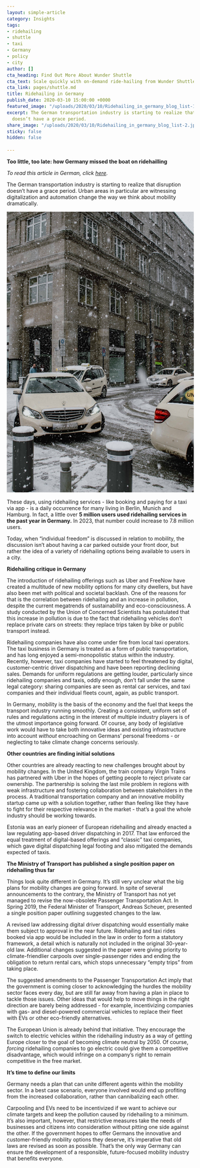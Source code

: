 ```yaml
---
layout: simple-article
category: Insights
tags:
- ridehailing
- shuttle
- taxi
- Germany
- policy
- city
author: []
cta_heading: Find Out More About Wunder Shuttle
cta_text: Scale quickly with on-demand ride-hailing from Wunder Shuttle.
cta_link: pages/shuttle.md
title: Ridehailing in Germany
publish_date: 2020-03-10 15:00:00 +0000
featured_image: "/uploads/2020/03/10/Ridehailing_in_germany_blog_list-1.jpeg"
excerpt: The German transportation industry is starting to realize that disruption
  doesn’t have a grace period.
share_image: "/uploads/2020/03/10/Ridehailing_in_germany_blog_list-2.jpeg"
sticky: false
hidden: false

---
```

**Too little, too late: how Germany missed the boat on ridehailling**

_To read this article in German, click_ [_here_](https://www.wundermobility.com/blog/ride-hailing-in-deutschland)_._

The German transportation industry is starting to realize that disruption doesn’t have a grace period. Urban areas in particular are witnessing digitalization and automation change the way we think about mobility dramatically.

![](/uploads/2020/03/10/Ridehailing_blog_Body-1.jpg)

These days, using ridehailing services - like booking and paying for a taxi via app - is a daily occurrence for many living in Berlin, Munich and Hamburg. In fact, a little over **5 million users used ridehailing services in the past year in Germany.** In 2023, that number could increase to 7.8 million users.

Today, when “individual freedom” is discussed in relation to mobility, the discussion isn’t about having a car parked outside your front door, but rather the idea of a variety of ridehailing options being available to users in a city.

**Ridehailing critique in Germany**

The introduction of ridehailing offerings such as Uber and FreeNow have created a multitude of new mobility options for many city dwellers, but have also been met with political and societal backlash. One of the reasons for that is the correlation between ridehailing and an increase in pollution, despite the current megatrends of sustainability and eco-consciousness. A study conducted by the Union of Concerned Scientists has postulated that this increase in pollution is due to the fact that ridehailing vehicles don’t replace private cars on streets: they replace trips taken by bike or public transport instead.

Ridehailing companies have also come under fire from local taxi operators. The taxi business in Germany is treated as a form of public transportation, and has long enjoyed a semi-monopolistic status within the industry. Recently, however, taxi companies have started to feel threatened by digital, customer-centric driver dispatching and have been reporting declining sales. Demands for uniform regulations are getting louder, particularly since ridehailing companies and taxis, oddly enough, don’t fall under the same legal category: sharing companies are seen as rental car services, and taxi companies and their individual fleets count, again, as public transport.

In Germany, mobility is the basis of the economy and the fuel that keeps the transport industry running smoothly. Creating a consistent, uniform set of rules and regulations acting in the interest of multiple industry players is of the utmost importance going forward. Of course, any body of legislative work would have to take both innovative ideas and existing infrastructure into account _without_ encroaching on Germans’ personal freedoms - or neglecting to take climate change concerns seriously.

**Other countries are finding initial solutions**

Other countries are already reacting to new challenges brought about by mobility changes. In the United Kingdom, the train company Virgin Trains has partnered with Uber in the hopes of getting people to reject private car ownership. The partnership is solving the last mile problem in regions with weak infrastructure and fostering collaboration between stakeholders in the process. A traditional transportation company and an innovative mobility startup came up with a solution together, rather than feeling like they have to fight for their respective relevance in the market - that’s a goal the whole industry should be working towards.

Estonia was an early pioneer of European ridehailing and already enacted a law regulating app-based driver dispatching in 2017. That law enforced the equal treatment of digital-based offerings and “classic” taxi companies, which gave digital dispatching legal footing and also mitigated the demands expected of taxis.

**The Ministry of Transport has published a single position paper on ridehailing thus far**

Things look quite different in Germany. It’s still very unclear what the big plans for mobility changes are going forward. In spite of several announcements to the contrary, the Ministry of Transport has not yet managed to revise the now-obsolete Passenger Transportation Act. In Spring 2019, the Federal Minister of Transport, Andreas Scheuer, presented a single position paper outlining suggested changes to the law.

A revised law addressing digital driver dispatching would essentially make them subject to approval in the near future. Ridehailing and taxi rides booked via app would be included in the law in order to form a statutory framework, a detail which is naturally not included in the original 30-year-old law. Additional changes suggested in the paper were giving priority to climate-friendlier carpools over single-passenger rides and ending the obligation to return rental cars, which stops unnecessary “empty trips” from taking place.

The suggested amendments to the Passenger Transportation Act imply that the government is coming closer to acknowledging the hurdles the mobility sector faces every day, but are still far away from having a plan in place to tackle those issues. Other ideas that would help to move things in the right direction are barely being addressed - for example, incentivizing companies with gas- and diesel-powered commercial vehicles to replace their fleet with EVs or other eco-friendly alternatives.

The European Union is already behind that initiative. They encourage the switch to electric vehicles within the ridehailing industry as a way of getting Europe closer to the goal of becoming climate neutral by 2050. Of course, _forcing_ ridehailing companies to go electric could give them a competitive disadvantage, which would infringe on a company’s right to remain competitive in the free market.

**It’s time to define our limits**

Germany needs a plan that can unite different agents within the mobility sector. In a best case scenario, everyone involved would end up profiting from the increased collaboration, rather than cannibalizing each other.

Carpooling and EVs need to be incentivized if we want to achieve our climate targets and keep the pollution caused by ridehailing to a minimum. It’s also important, however, that restrictive measures take the needs of businesses and citizens into consideration without pitting one side against the other. If the government hopes to offer Germans the innovative and customer-friendly mobility options they deserve, it’s imperative that old laws are revised as soon as possible. That’s the only way Germany can ensure the development of a responsible, future-focused mobility industry that benefits everyone.